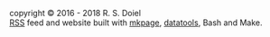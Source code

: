 copyright &copy; 2016 - 2018 R. S. Doiel<br />
[RSS](/rssfeed.html) feed and website built with [mkpage](https://caltechlibrary.github.io/mkpage), [datatools](https://caltechlibrary.github.io/datatools), Bash and Make.
